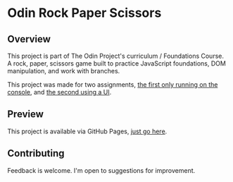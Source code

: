 # Odin Rock Paper Scissors

## Overview

This project is part of The Odin Project's curriculum / Foundations Course. A rock, paper, scissors game built to practice JavaScript foundations, DOM manipulation, and work with branches.

This project was made for two assignments, [the first only running on the console](https://www.theodinproject.com/lessons/foundations-rock-paper-scissors), and [the second using a UI](https://www.theodinproject.com/lessons/foundations-revisiting-rock-paper-scissors).

## Preview

This project is available via GitHub Pages, [just go here](https://jsklcodes.github.io/odin-rock-paper-scissors/).

## Contributing

Feedback is welcome. I'm open to suggestions for improvement.
